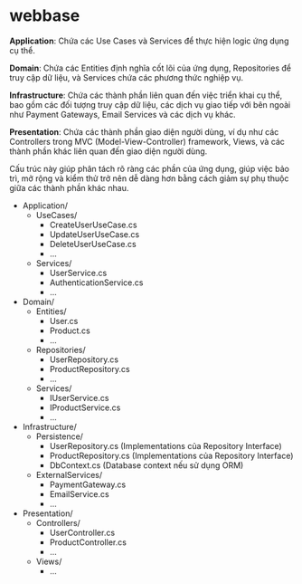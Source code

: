 # webbase
**Application**: Chứa các Use Cases và Services để thực hiện logic ứng dụng cụ thể.
  

**Domain**: Chứa các Entities định nghĩa cốt lõi của ứng dụng, Repositories để truy cập dữ liệu, và Services chứa các phương thức nghiệp vụ.

**Infrastructure**: Chứa các thành phần liên quan đến việc triển khai cụ thể, bao gồm các đối tượng truy cập dữ liệu, các dịch vụ giao tiếp với bên ngoài như Payment Gateways, Email Services và các dịch vụ khác.

**Presentation**: Chứa các thành phần giao diện người dùng, ví dụ như các Controllers trong MVC (Model-View-Controller) framework, Views, và các thành phần khác liên quan đến giao diện người dùng.

Cấu trúc này giúp phân tách rõ ràng các phần của ứng dụng, giúp việc bảo trì, mở rộng và kiểm thử trở nên dễ dàng hơn bằng cách giảm sự phụ thuộc giữa các thành phần khác nhau.

- Application/
  - UseCases/
    - CreateUserUseCase.cs
    - UpdateUserUseCase.cs
    - DeleteUserUseCase.cs
    - ...
  - Services/
    - UserService.cs
    - AuthenticationService.cs
    - ...
- Domain/
  - Entities/
    - User.cs
    - Product.cs
    - ...
  - Repositories/
    - UserRepository.cs
    - ProductRepository.cs
    - ...
  - Services/
    - IUserService.cs
    - IProductService.cs
    - ...
- Infrastructure/
  - Persistence/
    - UserRepository.cs (Implementations của Repository Interface)
    - ProductRepository.cs (Implementations của Repository Interface)
    - DbContext.cs (Database context nếu sử dụng ORM)
  - ExternalServices/
    - PaymentGateway.cs
    - EmailService.cs
    - ...
- Presentation/
  - Controllers/
    - UserController.cs
    - ProductController.cs
    - ...
  - Views/
    - ...
